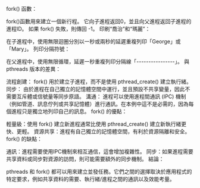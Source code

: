 fork() 函數：

fork()函數用來建立一個新行程。
它向子進程返回0，並且向父進程返回子進程的進程ID。
如果 fork() 失敗，則傳回 -1。
印刷“喬治”和“瑪麗”：

在子進程中，使用無限迴圈分別以一秒或兩秒的延遲重複列印「George」或「Mary」。
列印分隔符號：

在父進程中，使用無限循環，延遲一秒重複列印分隔線「----------------」。
與 pthreads 版本的差異：

流程創建：
fork() 用於建立子進程，而不是使用 pthread_create() 建立執行緒。
同步：
由於進程在自己獨立的記憶體空間中運行，並且預設不共享變量，因此不需要互斥體或信號量等同步原語。
溝通：
進程可以使用進程間通訊 (IPC) 機制（例如管道、訊息佇列或共享記憶體）進行通訊。在本例中這不是必需的，因為每個進程只是獨立地列印自己的訊息。
fork() 的優點：

輕量級：使用 fork() 建立新進程通常比使用 pthread_create() 建立新執行緒更快、更輕。
資源共享：進程有自己獨立的記憶體空間，有利於資源隔離和安全。
fork() 的缺點：

通訊：進程需要使用IPC機制來相互通信，這會增加複雜性。
同步：如果進程需要共享資料或同步對資源的訪問，則可能需要額外的同步機制。
結論：

pthreads 和 fork() 都可以用來建立並發任務。它們之間的選擇取決於應用程式的特定要求，例如共享資料的需要、執行緒/進程之間的通訊以及效能考量。
